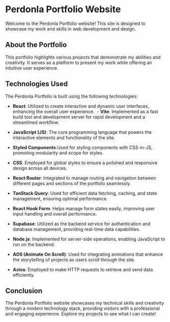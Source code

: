 # Perdonla Portfolio Website
Welcome to the Perdonla Portfolio website! This site is designed to showcase my work and skills in web development and design.
## About the Portfolio
This portfolio highlights various projects that demonstrate my abilities and creativity. It serves as a platform to present my work while offering an intuitive user experience.
## Technologies Used
The Perdonla Portfolio is built using the following technologies:
- **React**: Utilized to create interactive and dynamic user interfaces, enhancing the overall user experience.  - **Vite**: Implemented as a fast build tool and development server for rapid development and a streamlined workflow.
- **JavaScript (JS)**:
The core programming language that powers the interactive elements and functionality of the site.

- **Styled Components**:Used for styling components with CSS-in-JS, promoting modularity and scope for styles.

- **CSS**: Employed for global styles to ensure a polished and responsive design across all devices.

- **React Router**: Integrated to manage routing and navigation between different pages and sections of the portfolio seamlessly.

- **TanStack Query**: Used for efficient data fetching, caching, and state management, ensuring optimal performance.

- **React Hook Form**: Helps manage form states easily, improving user input handling and overall performance.

- **Supabase**: Utilized as the backend service for authentication and database management, providing real-time data capabilities.

- **Node.js**: Implemented for server-side operations, enabling JavaScript to run on the backend.

- **AOS (Animate On Scroll)**: Used for integrating animations that enhance the storytelling of projects as users scroll through the site.

- **Axios**: Employed to make HTTP requests to retrieve and send data efficiently.

## Conclusion
The Perdonla Portfolio website showcases my technical skills and creativity through a modern technology stack, providing visitors with a professional and engaging experience. Explore my projects to see what I can create!

